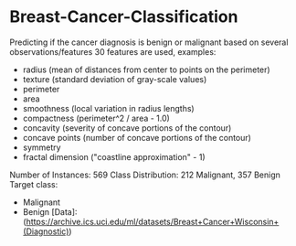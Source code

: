 # Breast-Cancer-Classification

Predicting if the cancer diagnosis is benign or malignant based on several observations/features
30 features are used, examples:

  - radius (mean of distances from center to points on the perimeter)
  - texture (standard deviation of gray-scale values)
  - perimeter
  - area
  - smoothness (local variation in radius lengths)
  - compactness (perimeter^2 / area - 1.0)
  - concavity (severity of concave portions of the contour)
  - concave points (number of concave portions of the contour)
  - symmetry 
  - fractal dimension ("coastline approximation" - 1)


Number of Instances: 569
Class Distribution: 212 Malignant, 357 Benign
Target class:
   - Malignant
   - Benign
[Data]: (https://archive.ics.uci.edu/ml/datasets/Breast+Cancer+Wisconsin+(Diagnostic))
